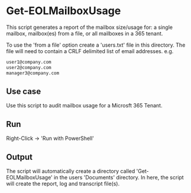 # Get-EOLMailboxUsage

This script generates a report of the mailbox size/usage for: a single mailbox, mailbox(es) from a file,
or all mailboxes in a 365 tenant.

To use the 'from a file' option create a 'users.txt' file in this directory. The file will need to contain a CRLF delimited list of email addresses. e.g.

```txt
user1@company.com
user2@company.com
manager3@company.com
```

## Use case

Use this script to audit mailbox usage for a Microsft 365 Tenant.

## Run

Right-Click -> 'Run with PowerShell'

## Output

The script will automatically create a directory called 'Get-EOLMailboxUsage' in the users 'Documents' directory.
In here, the script will create the report, log and transcript file(s).
